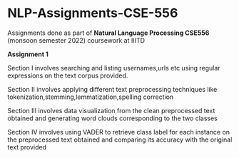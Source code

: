# NLP-Assignments-CSE-556
Assignments done as part of **Natural Language Processing CSE556** (monsoon semester 2022) coursework at IIITD

**Assignment 1** 

Section I involves searching and listing usernames,urls etc using regular expressions on the text corpus provided.

Section II involves applying different text preprocessing techniques like tokenization,stemming,lemmatization,spelling correction

Section III involves data visualization from the clean preprocessed text obtained and generating word clouds corresponding to the two classes

Section IV involves using VADER to retrieve class label for each instance on the preprocessed text obtained and comparing its accuracy with the original text provided
